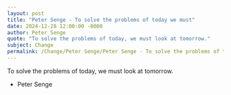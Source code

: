 ```yaml
---
layout: post
title: "Peter Senge - To solve the problems of today we must"
date: 2024-12-28 12:00:00 -0000
author: Peter Senge
quote: "To solve the problems of today, we must look at tomorrow."
subject: Change
permalink: /Change/Peter Senge/Peter Senge - To solve the problems of today we must
---
```


To solve the problems of today, we must look at tomorrow.

- Peter Senge
